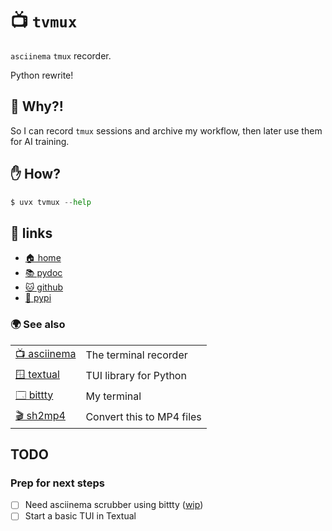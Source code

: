 # 📺 `tvmux`

`asciinema` `tmux` recorder.

Python rewrite!

## 🎥 Why?!

So I can record `tmux` sessions and archive my workflow, then later use them for
AI training.

## ✋ How?

```python
$ uvx tvmux --help
```

## 🔗 links

* [🏠 home](https://bitplane.net/dev/python/tvmux)
* [📚 pydoc](https://bitplane.net/dev/python/tvmux/pydoc)
* [🐱 github](https://github.com/bitplane/tvmux)
* [🐍 pypi](https://pypi.org/project/tvmux)

### 🌍 See also

|                                                     |                                    |
|-----------------------------------------------------|------------------------------------|
| [📺 asciinema](https://asciinema.org/)              | The terminal recorder              |
| [🪟 textual](https://textualize.io/)                | TUI library for Python             |
| [🗔  bittty](https://bitplane.net/dev/python/bittty) | My terminal                        |
| [🎬 sh2mp4](https://bitplane.net/dev/sh/sh2mp4)     | Convert this to MP4 files          |

## TODO

### Prep for next steps

- [ ] Need asciinema scrubber using bittty ([wip](https://github.com/ttygroup/textual-asciinema))
- [ ] Start a basic TUI in Textual
